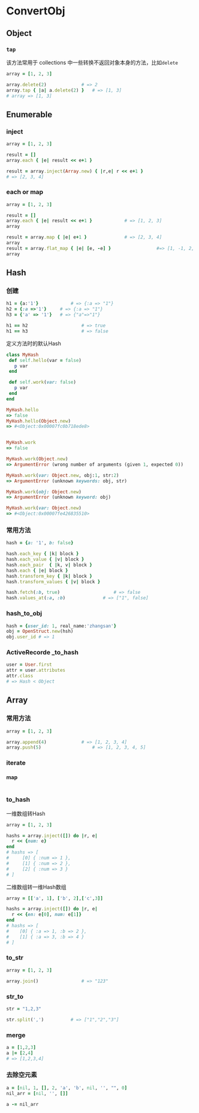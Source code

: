# ConvertObj

## Object

### `tap`

该方法常用于 collections 中一些转换不返回对象本身的方法，比如`delete`

```ruby
array = [1, 2, 3]

array.delete(2)				# => 2
array.tap { |a| a.delete(2) }	# => [1, 3]
# array => [1, 3]
```



## Enumerable

### inject

```ruby
array = [1, 2, 3]

result = []
array.each { |e| result << e+1 }

result = array.inject(Array.new) { |r,e| r << e+1 }
# => [2, 3, 4]
```



### each or map

```ruby
array = [1, 2, 3]

result = []
array.each { |e| result << e+1 }			# => [1, 2, 3]
array																	# => [1, 2, 3]

result = array.map { |e| e+1 }				# => [2, 3, 4]
array																	# => [1, 2, 3]
result = array.flat_map { |e| [e, -e] } 				#=> [1, -1, 2, -2, 3, -3]
array																	# => [1, 2, 3]

```



## Hash

### 创建

```ruby
h1 = {a:'1'}			# => {:a => "1"}
h2 = {:a =>'1'}		# => {:a => "1"}
h3 = {'a' => '1'}	# => {"a"=>"1"}

h1 == h2					# => true
h1 == h3 					# => false
```

定义方法时的默认Hash

 ```ruby
class MyHash
  def self.hello(var = false)
    p var
  end

  def self.work(var: false)
    p var
  end
end

MyHash.hello
=> false
MyHash.hello(Object.new)	 
=> #<Object:0x00007fc0b718ede8>


MyHash.work
=> false

MyHash.work(Object.new)
=> ArgumentError (wrong number of arguments (given 1, expected 0))

MyHash.work(var: Object.new, obj:1, str:2)
=> ArgumentError (unknown keywords: obj, str)

MyHash.work(obj: Object.new)
=> ArgumentError (unknown keyword: obj)

MyHash.work(var: Object.new)
=> #<Object:0x00007fe426835510>
 ```



### 常用方法

```ruby
hash = {a: '1', b: false}

hash.each_key { |k| block }
hash.each_value { |v| block }
hash.each_pair	{ |k, v| block }
hash.each { |e| block }
hash.transform_key { |k| block }
hash.transform_values { |v| block }

hash.fetch(:b, true)					# => false
hash.values_at(:a, :b)				# => ["1", false]
```



### hash_to_obj

```ruby
hash = {user_id: 1, real_name:'zhangsan'}
obj = OpenStruct.new(hsh)
obj.user_id	# => 1
```



### ActiveRecorde _to_hash

```ruby
user = User.first
attr = user.attributes
attr.class
# => Hash < Object
```



## Array

### 常用方法

```ruby
array = [1, 2, 3]

array.append(4)				# => [1, 2, 3, 4]
array.push(5)					# => [1, 2, 3, 4, 5]
```



### iterate

#### map

```ruby

```



### to_hash

一维数组转Hash

```ruby
array = [1, 2, 3]

hashs = array.inject([]) do |r, e|
  r << {num: e}
end
# hashs => [
#     [0] { :num => 1 },
#     [1] { :num => 2 },
#     [2] { :num => 3 }
# ]
```

二维数组转一维Hash数组

```ruby
array = [['a', 1], ['b', 2],['c',3]]

hashs = array.inject([]) do |r, e|
  r << {en: e[0], num: e[1]}
end	
# hashs => [
#    [0] { :a => 1, :b => 2 },
#    [1] { :a => 3, :b => 4 }
# ]
```



### to_str

```ruby
array = [1, 2, 3]

array.join()				# => "123"
```

### str_to

```ruby
str = "1,2,3"

str.split(',')			# => ["1","2","3"]
```



### merge

```ruby
a = [1,2,3] 
a |= [2,4]
# => [1,2,3,4]
```



### 去除空元素

```ruby
a = [nil, 1, [], 2, 'a', 'b', nil, '', "", 0]
nil_arr = [nil, '', []]

a -= nil_arr
```

